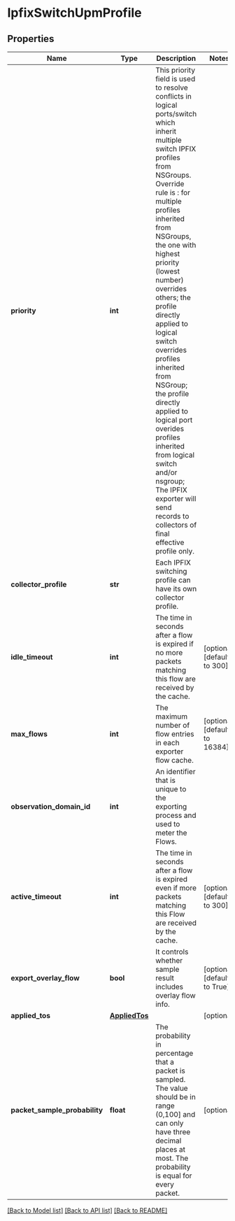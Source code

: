 # IpfixSwitchUpmProfile

## Properties
Name | Type | Description | Notes
------------ | ------------- | ------------- | -------------
**priority** | **int** | This priority field is used to resolve conflicts in logical ports/switch  which inherit multiple switch IPFIX profiles from NSGroups.  Override rule is : for multiple profiles inherited from NSGroups, the one with highest priority (lowest number) overrides others; the profile directly applied to logical switch overrides profiles inherited from NSGroup; the profile directly applied to logical port overides profiles inherited from logical switch and/or nsgroup;  The IPFIX exporter will send records to collectors of final effective profile only.  | 
**collector_profile** | **str** | Each IPFIX switching profile can have its own collector profile.  | 
**idle_timeout** | **int** | The time in seconds after a flow is expired if no more packets matching this flow are received by the cache.  | [optional] [default to 300]
**max_flows** | **int** | The maximum number of flow entries in each exporter flow cache.  | [optional] [default to 16384]
**observation_domain_id** | **int** | An identifier that is unique to the exporting process and used to meter the Flows.  | 
**active_timeout** | **int** | The time in seconds after a flow is expired even if more packets matching this Flow are received by the cache.  | [optional] [default to 300]
**export_overlay_flow** | **bool** | It controls whether sample result includes overlay flow info.  | [optional] [default to True]
**applied_tos** | [**AppliedTos**](AppliedTos.md) |  | [optional] 
**packet_sample_probability** | **float** | The probability in percentage that a packet is sampled. The value should be  in range (0,100] and can only have three decimal places at most. The probability  is equal for every packet.  | [optional] 

[[Back to Model list]](../README.md#documentation-for-models) [[Back to API list]](../README.md#documentation-for-api-endpoints) [[Back to README]](../README.md)

